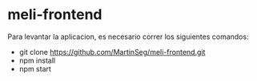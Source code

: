 # meli-frontend


Para levantar la aplicacion, es necesario correr los siguientes comandos:

- git clone https://github.com/MartinSeg/meli-frontend.git
- npm install
- npm start
